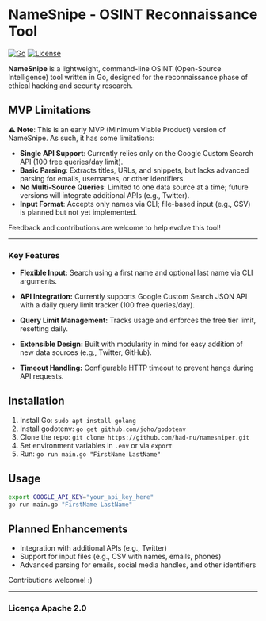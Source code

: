 # NameSnipe - OSINT Reconnaissance Tool

[![Go](https://img.shields.io/badge/Go-00ADD8?style=flat-square&logo=go&logoColor=white)](https://golang.org/)
[![License](https://img.shields.io/badge/License-Apache%202.0-blue?style=flat-square)](https://www.apache.org/licenses/LICENSE-2.0)

**NameSnipe** is a lightweight, command-line OSINT (Open-Source Intelligence) tool written in Go, designed for the reconnaissance phase of ethical hacking and security research.

## MVP Limitations
⚠️ **Note**: This is an early MVP (Minimum Viable Product) version of NameSnipe. As such, it has some limitations:
- **Single API Support**: Currently relies only on the Google Custom Search API (100 free queries/day limit).
- **Basic Parsing**: Extracts titles, URLs, and snippets, but lacks advanced parsing for emails, usernames, or other identifiers.
- **No Multi-Source Queries**: Limited to one data source at a time; future versions will integrate additional APIs (e.g., Twitter).
- **Input Format**: Accepts only names via CLI; file-based input (e.g., CSV) is planned but not yet implemented.

Feedback and contributions are welcome to help evolve this tool!

---
### Key Features

- **Flexible Input:** Search using a first name and optional last name via CLI arguments.

- **API Integration:** Currently supports Google Custom Search JSON API with a daily query limit tracker (100 free queries/day).

- **Query Limit Management:** Tracks usage and enforces the free tier limit, resetting daily.

- **Extensible Design:** Built with modularity in mind for easy addition of new data sources (e.g., Twitter, GitHub).

- **Timeout Handling:** Configurable HTTP timeout to prevent hangs during API requests.

## Installation

1. Install Go: `sudo apt install golang`
2. Install godotenv: `go get github.com/joho/godotenv`
3. Clone the repo: `git clone https://github.com/had-nu/namesniper.git`
4. Set environment variables in `.env` or via `export`
5. Run: `go run main.go "FirstName LastName"`

## Usage
```bash
export GOOGLE_API_KEY="your_api_key_here"
go run main.go "FirstName LastName"
```

## Planned Enhancements

- Integration with additional APIs (e.g., Twitter)
- Support for input files (e.g., CSV with names, emails, phones)
- Advanced parsing for emails, social media handles, and other identifiers

Contributions welcome! :)

---

### Licença Apache 2.0

